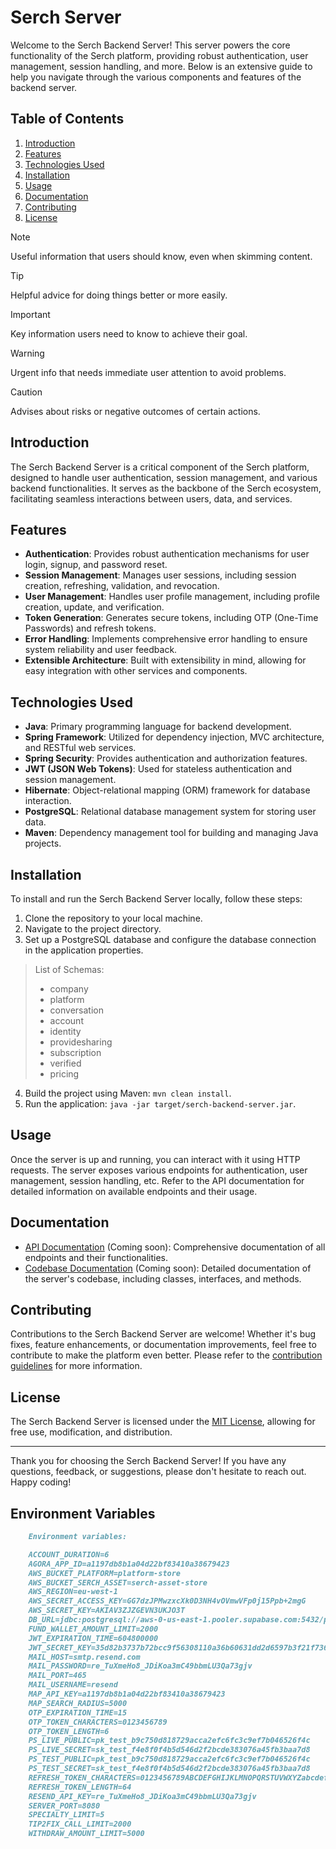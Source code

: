 # Serch Server
Welcome to the Serch Backend Server! This server powers the core functionality of the Serch platform, providing robust authentication, user management, session handling, and more. Below is an extensive guide to help you navigate through the various components and features of the backend server.

## Table of Contents
1. [Introduction](#introduction)
2. [Features](#features)
3. [Technologies Used](#technologies-used)
4. [Installation](#installation)
5. [Usage](#usage)
6. [Documentation](#documentation)
7. [Contributing](#contributing)
8. [License](#license)

> [!NOTE]
> Useful information that users should know, even when skimming content.

> [!TIP]
> Helpful advice for doing things better or more easily.

> [!IMPORTANT]
> Key information users need to know to achieve their goal.

> [!WARNING]
> Urgent info that needs immediate user attention to avoid problems.

> [!CAUTION]
> Advises about risks or negative outcomes of certain actions.

## Introduction
The Serch Backend Server is a critical component of the Serch platform, designed to handle user authentication, session management, and various backend functionalities. It serves as the backbone of the Serch ecosystem, facilitating seamless interactions between users, data, and services.

## Features
- **Authentication**: Provides robust authentication mechanisms for user login, signup, and password reset.
- **Session Management**: Manages user sessions, including session creation, refreshing, validation, and revocation.
- **User Management**: Handles user profile management, including profile creation, update, and verification.
- **Token Generation**: Generates secure tokens, including OTP (One-Time Passwords) and refresh tokens.
- **Error Handling**: Implements comprehensive error handling to ensure system reliability and user feedback.
- **Extensible Architecture**: Built with extensibility in mind, allowing for easy integration with other services and components.

## Technologies Used
- **Java**: Primary programming language for backend development.
- **Spring Framework**: Utilized for dependency injection, MVC architecture, and RESTful web services.
- **Spring Security**: Provides authentication and authorization features.
- **JWT (JSON Web Tokens)**: Used for stateless authentication and session management.
- **Hibernate**: Object-relational mapping (ORM) framework for database interaction.
- **PostgreSQL**: Relational database management system for storing user data.
- **Maven**: Dependency management tool for building and managing Java projects.

## Installation
To install and run the Serch Backend Server locally, follow these steps:

1. Clone the repository to your local machine.
2. Navigate to the project directory.
3. Set up a PostgreSQL database and configure the database connection in the application properties.
> List of Schemas:
> - company
> - platform
> - conversation
> - account
> - identity
> - providesharing
> - subscription
> - verified
> - pricing
4. Build the project using Maven: `mvn clean install`.
5. Run the application: `java -jar target/serch-backend-server.jar`.

## Usage
Once the server is up and running, you can interact with it using HTTP requests. The server exposes various endpoints for authentication, user management, session handling, etc. Refer to the API documentation for detailed information on available endpoints and their usage.

## Documentation
- [API Documentation](#) (Coming soon): Comprehensive documentation of all endpoints and their functionalities.
- [Codebase Documentation](#) (Coming soon): Detailed documentation of the server's codebase, including classes, interfaces, and methods.

## Contributing
Contributions to the Serch Backend Server are welcome! Whether it's bug fixes, feature enhancements, or documentation improvements, feel free to contribute to make the platform even better. Please refer to the [contribution guidelines](CONTRIBUTING.md) for more information.

## License
The Serch Backend Server is licensed under the [MIT License](LICENSE), allowing for free use, modification, and distribution.

---

Thank you for choosing the Serch Backend Server! If you have any questions, feedback, or suggestions, please don't hesitate to reach out. Happy coding!

## Environment Variables
```markdown
    Environment variables:

    ACCOUNT_DURATION=6
    AGORA_APP_ID=a1197db8b1a04d22bf83410a38679423
    AWS_BUCKET_PLATFORM=platform-store
    AWS_BUCKET_SERCH_ASSET=serch-asset-store
    AWS_REGION=eu-west-1
    AWS_SECRET_ACCESS_KEY=GG7dzJPMwzxcXk0D3NH4vOVmwVFp0j15Ppb+2mgG
    AWS_SECRET_KEY=AKIAV3ZJZGEVN3UKJO3T
    DB_URL=jdbc:postgresql://aws-0-us-east-1.pooler.supabase.com:5432/postgres?user=postgres.fwnjtqieqvuowbuschhs&password=iamEvaristus
    FUND_WALLET_AMOUNT_LIMIT=2000
    JWT_EXPIRATION_TIME=604800000
    JWT_SECRET_KEY=35d82b3737b72bcc9f56308110a36b60631dd2d6597b3f21f7363dde9a8c294cd79640b8ea4f687f9b31a132e4cd947a433d504f68ffa808851ade5b4da49d69
    MAIL_HOST=smtp.resend.com
    MAIL_PASSWORD=re_TuXmeHo8_JDiKoa3mC49bbmLU3Qa73gjv
    MAIL_PORT=465
    MAIL_USERNAME=resend
    MAP_API_KEY=a1197db8b1a04d22bf83410a38679423
    MAP_SEARCH_RADIUS=5000
    OTP_EXPIRATION_TIME=15
    OTP_TOKEN_CHARACTERS=0123456789
    OTP_TOKEN_LENGTH=6
    PS_LIVE_PUBLIC=pk_test_b9c750d818729acca2efc6fc3c9ef7b046526f4c
    PS_LIVE_SECRET=sk_test_f4e8f0f4b5d546d2f2bcde383076a45fb3baa7d8
    PS_TEST_PUBLIC=pk_test_b9c750d818729acca2efc6fc3c9ef7b046526f4c
    PS_TEST_SECRET=sk_test_f4e8f0f4b5d546d2f2bcde383076a45fb3baa7d8
    REFRESH_TOKEN_CHARACTERS=0123456789ABCDEFGHIJKLMNOPQRSTUVWXYZabcdefghijklmnopqrstuvwxyz
    REFRESH_TOKEN_LENGTH=64
    RESEND_API_KEY=re_TuXmeHo8_JDiKoa3mC49bbmLU3Qa73gjv
    SERVER_PORT=8080
    SPECIALTY_LIMIT=5
    TIP2FIX_CALL_LIMIT=2000
    WITHDRAW_AMOUNT_LIMIT=5000
```